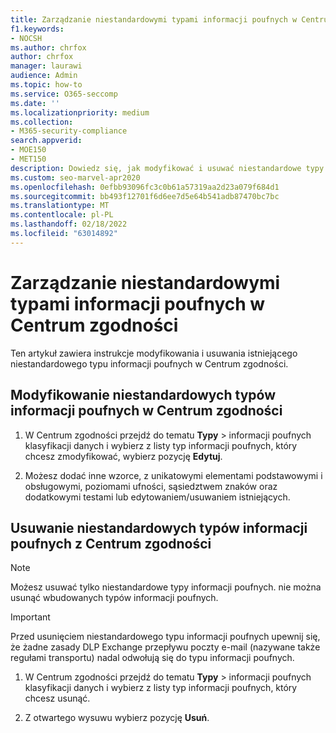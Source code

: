 ```yaml
---
title: Zarządzanie niestandardowymi typami informacji poufnych w Centrum zgodności
f1.keywords:
- NOCSH
ms.author: chrfox
author: chrfox
manager: laurawi
audience: Admin
ms.topic: how-to
ms.service: O365-seccomp
ms.date: ''
ms.localizationpriority: medium
ms.collection:
- M365-security-compliance
search.appverid:
- MOE150
- MET150
description: Dowiedz się, jak modyfikować i usuwać niestandardowe typy informacji poufnych w Centrum zgodności.
ms.custom: seo-marvel-apr2020
ms.openlocfilehash: 0efbb93096fc3c0b61a57319aa2d23a079f684d1
ms.sourcegitcommit: bb493f12701f6d6ee7d5e64b541adb87470bc7bc
ms.translationtype: MT
ms.contentlocale: pl-PL
ms.lasthandoff: 02/18/2022
ms.locfileid: "63014892"
---
```

# <a name="manage-custom-sensitive-information-types-in-the-compliance-center"></a>Zarządzanie niestandardowymi typami informacji poufnych w Centrum zgodności

Ten artykuł zawiera instrukcje modyfikowania i usuwania istniejącego niestandardowego typu informacji poufnych w Centrum zgodności.

## <a name="modify-custom-sensitive-information-types-in-the-compliance-center"></a>Modyfikowanie niestandardowych typów informacji poufnych w Centrum zgodności

1. W Centrum zgodności przejdź do tematu **Typy** \> informacji poufnych klasyfikacji danych i wybierz z listy typ informacji poufnych, który chcesz zmodyfikować, wybierz pozycję **Edytuj**.

2. Możesz dodać inne wzorce, z unikatowymi elementami podstawowymi i obsługowymi, poziomami ufności, [](sit-regex-validators-additional-checks.md#sensitive-information-type-additional-checks) sąsiedztwem znaków oraz dodatkowymi testami lub edytowaniem/usuwaniem istniejących.

## <a name="remove-custom-sensitive-information-types-in-the-compliance-center"></a>Usuwanie niestandardowych typów informacji poufnych z Centrum zgodności 

> [!NOTE]
> Możesz usuwać tylko niestandardowe typy informacji poufnych. nie można usunąć wbudowanych typów informacji poufnych.

> [!IMPORTANT]
> Przed usunięciem niestandardowego typu informacji poufnych upewnij się, że żadne zasady DLP Exchange przepływu poczty e-mail (nazywane także regułami transportu) nadal odwołują się do typu informacji poufnych.

1. W Centrum zgodności przejdź do tematu **Typy** \> informacji poufnych klasyfikacji danych i wybierz z listy typ informacji poufnych, który chcesz usunąć.

2. Z otwartego wysuwu wybierz pozycję **Usuń**.
